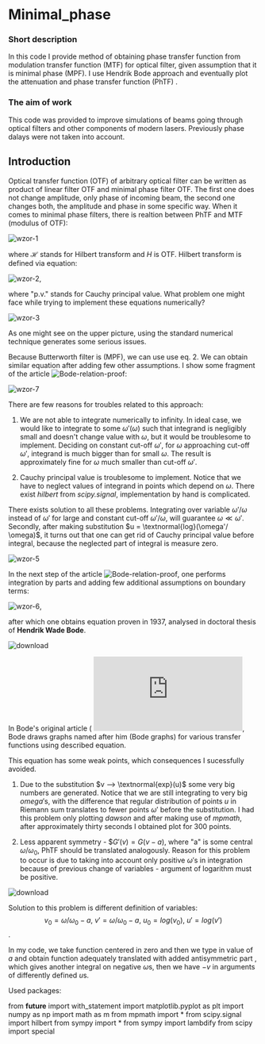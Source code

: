 # Minimal_phase

### Short description

In this code I provide method of obtaining phase transfer function from modulation transfer function (MTF) for optical filter, given assumption that it is minimal phase (MPF).  I use Hendrik Bode approach and eventually plot the attenuation and phase transfer function (PhTF) .

### The aim of work

This code was provided to improve simulations of beams going through optical filters and other components of modern lasers. Previously phase dalays were not taken into account.

## Introduction

Optical transfer function (OTF) of arbitrary optical filter can be written as product of linear filter OTF and minimal phase filter OTF. The first one does not change amplitude, only phase of incoming beam, the second one changes both, the amplitude and phase in some specific way. When it comes to minimal phase filters, there is realtion between PhTF and MTF (modulus of OTF):

![wzor-1](https://github.com/Szymon975/Minimal_phase/assets/61831227/64f25263-e426-4c33-b1ae-6657b259777b)

where $\mathcal{H}$ stands for Hilbert transform and $H$ is OTF. Hilbert transform is defined via equation:

![wzor-2](https://github.com/Szymon975/Minimal_phase/assets/61831227/45d238af-32a6-4bb9-a0bb-1f242a53794b),

where "p.v." stands for Cauchy principal value. What problem one might face while trying to implement these equations numerically?

![wzor-3](https://github.com/Szymon975/Minimal_phase/assets/61831227/a139a908-b811-4af9-88a0-edb8a144c17d)

As one might see on the upper picture, using the standard numerical technique generates some serious issues.

Because Butterworth filter is (MPF), we can use use eq. 2. We can obtain similar equation after adding few other assumptions. I show some fragment of the article ![Bode-relation-proof]([https://github.com/Szymon975/Minimal_phase/assets/61831227/5124b39b-548a-4344-959d-648c494e4d58](https://arxiv.org/abs/1107.0071)): 

![wzor-7](https://github.com/Szymon975/Minimal_phase/assets/61831227/5124b39b-548a-4344-959d-648c494e4d58)

There are few reasons for troubles related to this approach:

1. We are not able to integrate numerically to infinity. In ideal case, we would like to integrate to some $\omega' (\omega)$ such that integrand is negligibly small and doesn't change value with $\omega$, but it would be troublesome to implement. Deciding on constant cut-off $\omega'$, for $\omega$ approaching cut-off $\omega'$, integrand is much bigger than for small $\omega$. The result is approximately fine for $\omega$ much smaller than cut-off $\omega'$.

2. Cauchy principal value is troublesome to implement. Notice that we have to neglect values of integrand in points which depend on $\omega$. There exist *hilbert* from *scipy.signal*, implementation by hand is complicated.

There exists solution to all these problems. Integrating over variable $\omega'/\omega$ instead of $\omega'$ for large and constant cut-off $\omega'/\omega$, will guarantee $\omega \ll \omega'$. Secondly, after making substitution $u = \textnormal{log}(\omega'/ \omega)$, it turns out that one can get rid of Cauchy principal value before integral, because the neglected part of integral is measure zero. 

![wzor-5](https://github.com/Szymon975/Minimal_phase/assets/61831227/02d4311b-c56f-4895-84b4-d81c7842ef57)

In the next step of the article ![Bode-relation-proof]([https://github.com/Szymon975/Minimal_phase/assets/61831227/5124b39b-548a-4344-959d-648c494e4d58](https://arxiv.org/abs/1107.0071)), one performs integration by parts and adding few additional assumptions on boundary terms:

![wzor-6](https://github.com/Szymon975/Minimal_phase/assets/61831227/9c062d23-ccda-4c5b-90f6-471dbe22d4b7),

after which one obtains equation proven in 1937, analysed in doctoral thesis of **Hendrik Wade Bode**.

![download](https://github.com/Szymon975/Minimal_phase/assets/61831227/a44b09ad-e0d3-403d-86bd-13ba103217a9)

In Bode's original article ( ![Bode-relation](https://linearaudio.nl/sites/linearaudio.net/files/Bode%201940%20monograph%20gain%20and%20phase%20in%20fb%20amps%20searchable.pdf), Bode draws graphs named after him (Bode graphs) for various transfer functions using described equation.

This equation has some weak points, which consequences I sucessfully avoided.

1. Due to the substitution $v --> \textnormal{exp}(u)$ some very big numbers are generated. Notice that we are still integrating to very big $omega'$s, with the difference that regular distribution of points $u$ in Riemann sum translates to fewer points $\omega'$ before the substitution. I had this problem only plotting *dawson* and after making use of *mpmath*, after approximately thirty seconds I obtained plot for 300 points.

2. Less apparent symmetry - $$G'(v) = G(v-a)$, where "a" is some central $\omega/\omega_0$, PhTF should be translated analogously. Reason for this problem to occur is due to taking into account only positive $\omega'$s in integration because of previous change of variables - argument of logarithm must be positive.

![download](https://github.com/Szymon975/Minimal_phase/assets/61831227/297e743b-d127-4070-88ab-8af4f7b92dd3)

Solution to this problem is different definition of variables: $$v_0 = ω/ω_0 -a, \ v' = ω/ω_0 - a, \  u_0 = log(v_0), \ u' = log(v')$$.

In my code, we take function centered in zero and then we type in value of $a$ and obtain function adequately translated with added antisymmetric part , which gives another integral on negative $\omega$s, then we have $-v$ in arguments of differently defined $u$s.

Used packages:

from __future__ import with_statement
import matplotlib.pyplot as plt
import numpy as np
import math as m
from mpmath import *
from scipy.signal import hilbert
from sympy import *
from sympy import lambdify
from scipy import special





